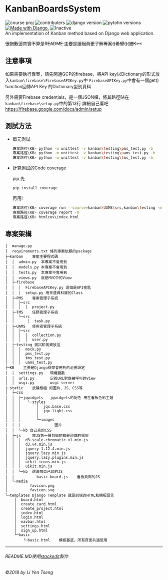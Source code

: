 
# KanbanBoardsSystem
![course proj](https://img.shields.io/badge/course%20project-2018%20%E8%BB%9F%E5%B7%A5-green.svg?style=flat-square)
![contributers](https://img.shields.io/github/contributors/LYTzeng/KanbanBoardsSystem.svg?style=flat-square)
![django version](https://img.shields.io/badge/version-1.8.19-blue.svg?style=flat-square&logo=django)
![pytohn versions](https://img.shields.io/pypi/pyversions/django.svg?style=flat-square)
<a href="http://www.djangoproject.com/"><img src="https://www.djangoproject.com/m/img/badges/djangomade124x25.gif" border="0" alt="Made with Django." title="Made with Django." /></a>
![Inactive](https://img.shields.io/badge/repo%20status-inactive-yellowgreen.svg?style=flat-square)
\
An implementation of Kanban method based on Django web application.

~~很抱歉這其實不算是README 主要是讓組員更了解專案((希望(((被K><~~
## 注意事項
  如果需要執行專案，請先開通GCP的firebase，將API key以Dictionary的形式放入`kanban\firebase\FirebaseAPIKey.py`中
  `FirebaseAPIKey.py`中會有一個get() function回傳API Key 的Dictionary型別資料
  
  另外需要Firebase credentials，是一個JSON檔，將其路徑貼在`kanban\firebase\setup.py`中的第13行
  詳細自己看吧 <https://firebase.google.com/docs/admin/setup>
  

## 測試方法
- 單元測試 
  ```bash
  專案路徑\KB> python -m unittest -v kanban\testing\pms_test.py -b
  專案路徑\KB> python -m unittest -v kanban\testing\uams_test.py -b
  專案路徑\KB> python -m unittest -v kanban\testing\tms_test.py -b
  ```
- 計算測試的Code coverage
 
  pip 先
  
  ```bash
  pip install coverage
  ```
 
  再用!
  
  ```bash
  專案路徑\KB> coverage run --source=kanban\UAMS\src,kanban\testing -m unittest -v kanban\testing\uams_test.py -b
  專案路徑\KB> coverage report -m
  專案路徑\KB> htmlcov\index.html
  ```

## 專案架構
```text
│  manage.py
│  requirements.txt	條列專案依賴的package
├─kanban	專案主要程式碼
│  │  admin.py	本專案不會用到
│  │  models.py	本專案不會用到
│  │  tests.py	本專案不會用到
│  │  views.py	就是MVC中的View
│  ├─firebase
│  │  │  FirebaseAPIKey.py 這個是API密匙
│  │  │  setup.py 用來連資料庫的Class
│  ├─PMS	專案管理子系統
│  │  ├─src
│  │  │  │  project.py
│  ├─TMS	任務管理子系統
│  │  └─src
│  │      │  task.py
│  ├─UAMS	使用者管理子系統
│  │  ├─src
│  │  │  │  collection.py
│  │  │  │  user.py
│  ├─testing 測試和測資放這
│  │  │  mock.py
│  │  │  pms_test.py
│  │  │  tms_test.py
│  │  │  uams_test.py
├─KB	主要是Django框架會用到的必要設定
│  │  settings.py	環境變數
│  │  urls.py		定義URL對應被呼叫的View
│  │  wsgi.py		wsgi server
├─static	放靜態檔 如圖片、JS、CSS等
│  ├─css
│  │  ├─jqwidgets	jqwidgets的配色 用在看板色彩主題
│  │  │   └─styles
│  │  │       │  jqx.base.css
│  │  │       │  jqx.light.css
│  │  │       │
│  │  │       └─images
│  │  │               圖片
│  │  └─kb 自己寫的CSS   
│  ├─js		放JS第一層目錄的都是現成的框架
│  │  │  d3-scale-chromatic.v1.min.js
│  │  │  d3.v4.min.js
│  │  │  jquery-1.12.4.min.js
│  │  │  jquery.lazy.min.js
│  │  │  jquery.lazy.plugins.min.js
│  │  │  uikit-icons.min.js
│  │  │  uikit.min.js
│  │  └─kb	這邊放自己寫的JS
│  │          basic-board.js	看板頁面的JS
│  └─media
│          favicon.png
│          favicon.svg
└─templates	Django Template 就是前端的HTML和模板語言
    │  board.html
    │  create_card.html
    │  create_project.html
    │  index.html
    │  login.html
    │  navbar.html
    │  settings.html
    │  sign_up.html
    └─basic
        └─basic.html	模板基底，所有頁面共通使用
```

  
---
###### README.MD使用[stackedit](https://stackedit.io/)製作
###### ©2018 by Li Yen Tseng

